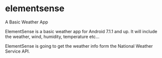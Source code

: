 # elementsense
A Basic Weather App

ElementSense is a basic weather app for Android 7.1.1 and up. It will include the weather, wind, humidity, temperature etc...

ElementSense is going to get the weather info form the National Weather Service API.
